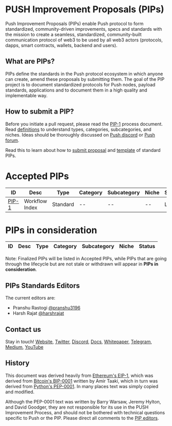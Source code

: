 # PUSH Improvement Proposals (PIPs)

Push Improvement Proposals (PIPs) enable Push protocol to form standardized, community-driven improvements, specs and standards with the mission to create a seamless, standardized, community-built communication protocol of web3 to be used by all web3 actors (protocols, dapps, smart contracts, wallets, backend and users).

## What are PIPs?

PIPs define the standards in the Push protocol ecosystem in which anyone can create, amend these proposals by submitting them. The goal of the PIP project is to document standardized protocols for Push nodes, payload standards, applications and to document them in a high quality and implementable way.

## How to submit a PIP?

Before you initiate a pull request, please read the [PIP-1](./PIPs/consideration/pip-1-workflow-index.md) process document. Read  [definitions](./definitions) to understand types, categories, subcategories, and niches. Ideas should be thoroughly discussed on [Push discord](https://discord.gg/YVPB99F9W5) or [Push forum](https://gov.push.org/c/pip/29).

Read this to learn about how to [submit proposal](./pip-lifecycle.md) and [template](./pip-template.md) of standard PIPs.

# Accepted PIPs

| ID  | Desc  |  Type | Category | Subcategory | Niche |  Status |
|---|---|---|---|---|---|---|
[PIP-1](./PIPs/pip-1-workflow-index.md) | Workflow Index | Standard | -- | -- | -- | Living |

# PIPs in consideration

| ID  | Desc  |  Type | Category | Subcategory | Niche |  Status |
|---|---|---|---|---|---|---|

Note: Finalized PIPs will be listed in Accepted PIPs, while PIPs that are going through the lifecycle but are not stale or withdrawn will appear in **PIPs in consideration**.

## PIPs Standards Editors

The current editors are:

* Pranshu Rastogi [@pranshu3196](https://twitter.com/pranshu3196)
* Harsh Rajat [@harshrajat](https://twitter.com/harshrajat)

## Contact us

Stay in touch! [Website](https://www.push.org), [Twitter](https://twitter.com/pushprotocol), [Discord](https://discord.gg/YVPB99F9W5), [Docs](https://docs.push.org), [Whitepaper](https://whitepaper.push.org/), [Telegram](https://t.me/epnsproject), [Medium](https://medium.com/ethereum-push-notification-service), [YouTube](https://www.youtube.com/c/EthereumPushNotificationService)

## History

This document was derived heavily from [Ethereum's EIP-1](https://eips.ethereum.org/EIPS/eip-1), which was derived from [Bitcoin's BIP-0001](https://github.com/bitcoin/bips) written by Amir Taaki, which in turn was derived from [Python's PEP-0001](https://www.python.org/dev/peps/). In many places text was simply copied and modified.

Although the PEP-0001 text was written by Barry Warsaw, Jeremy Hylton, and David Goodger, they are not responsible for its use in the PUSH Improvement Process, and should not be bothered with technical questions specific to Push or the PIP. Please direct all comments to the [PIP editors](https://github.com/ethereum-push-notification-service/PIPs#pips-standards-editors).
